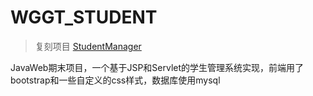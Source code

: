 # WGGT_STUDENT
> 复刻项目 [StudentManager](https://github.com/Hui4401/StudentManager)

JavaWeb期末项目，一个基于JSP和Servlet的学生管理系统实现，前端用了bootstrap和一些自定义的css样式，数据库使用mysql
